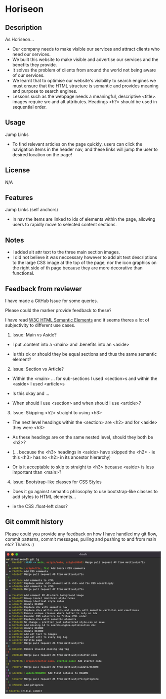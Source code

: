 # Horiseon

## Description

As Horiseon...

- Our company needs to make visible our services and attract clients who need our services.
- We built this website to make visible and advertise our services and the benefits they provide.
- It solves the problem of clients from around the world not being aware of our services.
- We learnt that to optimise our website's visibility to search engines we must ensure that the HTML structure is semantic and provides meaning and purpose to search engines.
- Lessons such as the webpage needs a meaningful, descriptive \<title\>. images require src and alt attributes. Headings \<h?\> should be used in sequential order.

## Usage

Jump Links

- To find relevant articles on the page quickly, users can click the navigation items in the header nav, and these links will jump the user to desired location on the page!

## License

N/A

## Features

Jump Links (self anchors)

- In nav the items are linked to ids of elements within the page, allowing users to rapidly move to selected content sections.

## Notes

- I added alt attr text to the three main section images.
- I did not believe it was neccessary however to add alt text descriptions to the large CSS image at the top of the page, nor the icon graphics on the right side of th page because they are more decorative than functional.

## Feedback from reviewer

I have made a GitHub Issue for some queries.

Please could the marker provide feedback to these?

I have read [W3C HTML Semantic Elements](https://www.w3schools.com/html/html5_semantic_elements.asp) and it seems theres a lot of subjectivity to different use cases.

1. Issue: Main vs Aside?

- I put .content into a \<main\> and .benefits into an \<aside\>

- Is this ok or should they be equal sections and thus the same semantic element?

2. Issue: Section vs Article?

- Within the \<main\> ... for sub-sections I used \<section\>s and within the \<aside\> I used \<article\>s

- Is this okay and ...

- When should I use \<section\> and when should I use \<article\>?

3. Issue: Skipping \<h2\> straight to using \<h3\>

- The next level headings within the \<section\> are \<h2\> and for \<aside\> they were \<h3\>

- As these headings are on the same nested level, should they both be \<h2\>?

- (... because the \<h3\> headings in \<aside\> have skipped the \<h2\> - ie this \<h3\> has no \<h2\> in its ancestor hierarchy)

- Or is it acceptable to skip to straight to \<h3\> because \<aside\> is less important than \<main\>?

4. Issue: Bootstrap-like classes for CSS Styles

- Does it go against semantic philosophy to use bootstrap-like classes to add styles to HTML elements...

- ie the CSS .float-left class?

## Git commit history

Please could you provide any feedback on how I have handled my git flow, commit patterns, commit messages, pulling and pushing to and from main etc? Thanks :)

![My git commit history](assets/images/git-log.png)
